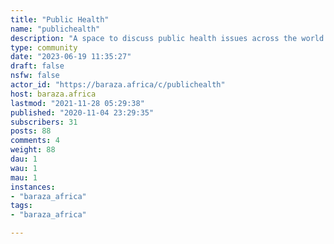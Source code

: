 ```yaml
---
title: "Public Health" 
name: "publichealth"
description: "A space to discuss public health issues across the world. "
type: community
date: "2023-06-19 11:35:27"
draft: false
nsfw: false
actor_id: "https://baraza.africa/c/publichealth"
host: baraza.africa
lastmod: "2021-11-28 05:29:38"
published: "2020-11-04 23:29:35"
subscribers: 31
posts: 88
comments: 4
weight: 88
dau: 1
wau: 1
mau: 1
instances:
- "baraza_africa"
tags: 
- "baraza_africa"

---
```

